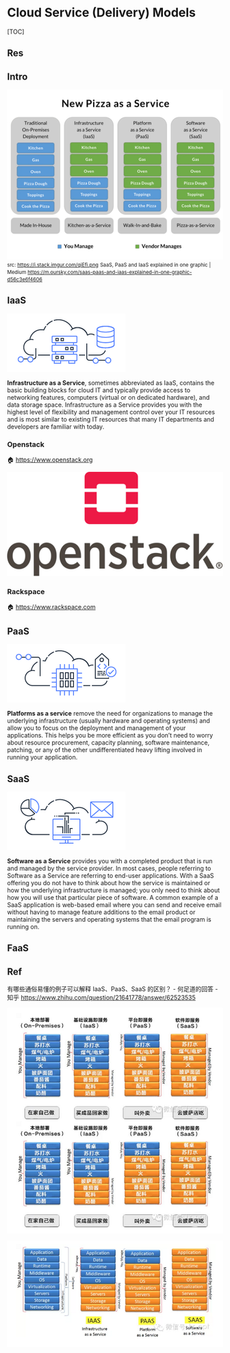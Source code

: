 # Cloud Service (Delivery) Models

[TOC]



## Res



## Intro
![](../../../../../../Assets/Pics/Pasted%20image%2020230928085952.png)
<small>src: <a>https://i.stack.imgur.com/qiEfi.png</a></small>
<small>SaaS, PaaS and IaaS explained in one graphic | Medium <a>https://m.oursky.com/saas-paas-and-iaas-explained-in-one-graphic-d56c3e6f4606</a></small>



## IaaS
![img](../../../../../../Assets/Pics/AWS-Types-of-Cloud-Computing_Infrastructure-as-a-Service.c2e061a42b68ec6d969880fb8768bcb8e5cc2e69.png)

**Infrastructure as a Service**, sometimes abbreviated as IaaS, contains the basic building blocks for cloud IT and typically provide access to networking features, computers (virtual or on dedicated hardware), and data storage space. Infrastructure as a Service provides you with the highest level of flexibility and management control over your IT resources and is most similar to existing IT resources that many IT departments and developers are familiar with today.


### Openstack
🏠 https://www.openstack.org


![|400](../../../../../../Assets/Pics/Pasted%20image%2020230308140123.png)



### Rackspace
🏠 https://www.rackspace.com




## PaaS
![img](../../../../../../Assets/Pics/AWS-Types-of-Cloud-Computing_Platform-as-a-Service.09f69255ee9f5d5cd6902f5e266b612682dcea2a.png)

**Platforms as a service** remove the need for organizations to manage the underlying infrastructure (usually hardware and operating systems) and allow you to focus on the deployment and management of your applications. This helps you be more efficient as you don’t need to worry about resource procurement, capacity planning, software maintenance, patching, or any of the other undifferentiated heavy lifting involved in running your application.



## SaaS
![img](../../../../../../Assets/Pics/AWS-Types-of-Cloud-Computing_Software-as-a-Service.2a06009d7eba715fbd4c9c298e9b1d85dab37cbf.png)

**Software as a Service** provides you with a completed product that is run and managed by the service provider. In most cases, people referring to Software as a Service are referring to end-user applications. With a SaaS offering you do not have to think about how the service is maintained or how the underlying infrastructure is managed; you only need to think about how you will use that particular piece of software. A common example of a SaaS application is web-based email where you can send and receive email without having to manage feature additions to the email product or maintaining the servers and operating systems that the email program is running on.



## FaaS



## Ref
有哪些通俗易懂的例子可以解释 IaaS、PaaS、SaaS 的区别？ - 何足道的回答 - 知乎 https://www.zhihu.com/question/21641778/answer/62523535

![](../../../../../../Assets/Pics/Pasted%20image%2020230908172611.png)

![](../../../../../../Assets/Pics/Pasted%20image%2020230908172647.png)


[IaaS vs. PaaS vs. SaaS | IBM]: https://www.ibm.com/topics/iaas-paas-saas

